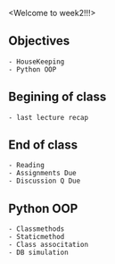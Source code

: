 <Welcome to week2!!!>

## Objectives
    - HouseKeeping
    - Python OOP

## Begining of class
    - last lecture recap

## End of class
    - Reading
    - Assignments Due
    - Discussion Q Due

## Python OOP
    - Classmethods
    - Staticmethod
    - Class associtation
    - DB simulation